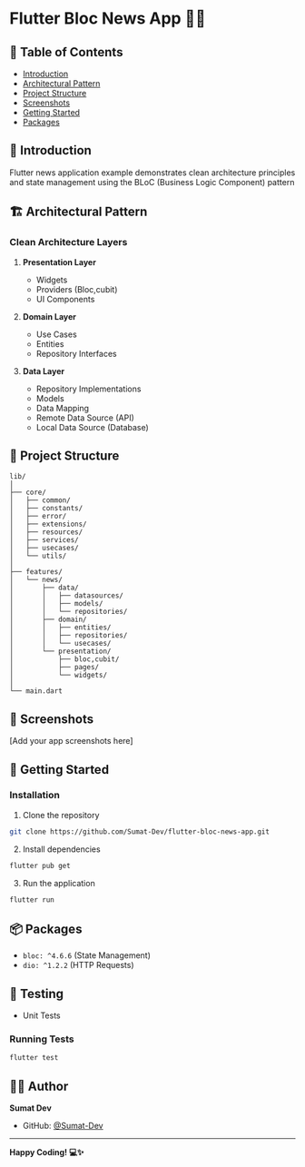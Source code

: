 
# Flutter Bloc News App  📰🚀

## 📖 Table of Contents
- [Introduction](#introduction)
- [Architectural Pattern](#architectural-pattern)
- [Project Structure](#project-structure)
- [Screenshots](#screenshots)
- [Getting Started](#getting-started)
- [Packages](#packages)


## 🚀 Introduction
Flutter news application example demonstrates clean architecture principles and state management using the BLoC (Business Logic Component) pattern

##  🏗 Architectural Pattern

### Clean Architecture Layers
1. **Presentation Layer**
    - Widgets
    - Providers (Bloc,cubit)
    - UI Components

2. **Domain Layer**
    - Use Cases
    - Entities
    - Repository Interfaces

3. **Data Layer**
    - Repository Implementations
    - Models
    - Data Mapping
    - Remote Data Source (API)
    - Local Data Source (Database)


## 📂 Project Structure
```
lib/
│
├── core/
│   ├── common/
│   ├── constants/
│   ├── error/
│   ├── extensions/
│   ├── resources/
│   ├── services/
│   ├── usecases/
│   └── utils/
│
├── features/
│   └── news/
│       ├── data/
│       │   ├── datasources/
│       │   ├── models/
│       │   └── repositories/
│       ├── domain/
│       │   ├── entities/
│       │   ├── repositories/
│       │   └── usecases/
│       └── presentation/
│           ├── bloc,cubit/
│           ├── pages/
│           └── widgets/
│
└── main.dart
```

## 📱 Screenshots
[Add your app screenshots here]

## 🚀 Getting Started

### Installation
1. Clone the repository
```bash
git clone https://github.com/Sumat-Dev/flutter-bloc-news-app.git
```

2. Install dependencies
```bash
flutter pub get
```

3. Run the application
```bash
flutter run
```

## 📦 Packages

- `bloc: ^4.6.6` (State Management)
- `dio: ^1.2.2` (HTTP Requests)

## 🧪 Testing
- Unit Tests

### Running Tests
```bash
flutter test
```

## 👨‍💻 Author
**Sumat Dev**
- GitHub: [@Sumat-Dev](https://github.com/Sumat-Dev)

---

**Happy Coding! 💻✨**


